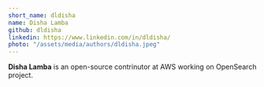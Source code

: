 ```yaml
---
short_name: dldisha
name: Disha Lamba
github: dldisha
linkedin: https://www.linkedin.com/in/dldisha/
photo: "/assets/media/authors/dldisha.jpeg"
---
```


**Disha Lamba** is an open-source contrinutor at AWS working on OpenSearch project.